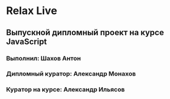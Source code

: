 # Relax Live

## Выпускной дипломный проект на курсе JavaScript

### Выполнил: Шахов Антон

### Дипломный куратор: Александр Монахов

### Куратор на курсе: Александр Ильясов

